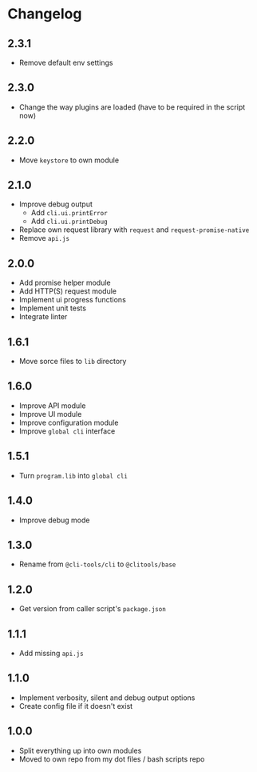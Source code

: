 # Changelog

## 2.3.1

* Remove default env settings

## 2.3.0

* Change the way plugins are loaded (have to be required in the script now)

## 2.2.0

* Move `keystore` to own module

## 2.1.0

* Improve debug output
  * Add `cli.ui.printError`
  * Add `cli.ui.printDebug`
* Replace own request library with `request` and `request-promise-native`
* Remove `api.js`

## 2.0.0

* Add promise helper module
* Add HTTP(S) request module
* Implement ui progress functions
* Implement unit tests
* Integrate linter

## 1.6.1

* Move sorce files to `lib` directory

## 1.6.0

* Improve API module
* Improve UI module
* Improve configuration module
* Improve `global cli` interface

## 1.5.1

* Turn `program.lib` into `global cli`

## 1.4.0

* Improve debug mode

## 1.3.0

* Rename from `@cli-tools/cli` to `@clitools/base`

## 1.2.0

* Get version from caller script's `package.json`

## 1.1.1

* Add missing `api.js`

## 1.1.0

* Implement verbosity, silent and debug output options
* Create config file if it doesn't exist

## 1.0.0

* Split everything up into own modules
* Moved to own repo from my dot files / bash scripts repo